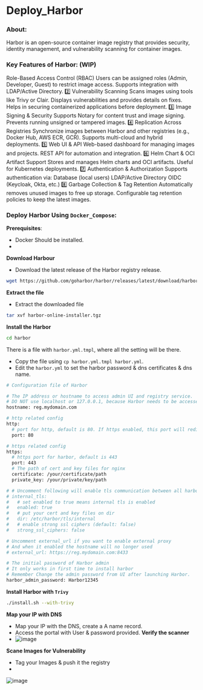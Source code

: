 # Deploy_Harbor
### About:
Harbor is an open-source container image registry that provides security, identity management, and vulnerability scanning for container images.
### Key Features of Harbor: (WIP)
Role-Based Access Control (RBAC)
Users can be assigned roles (Admin, Developer, Guest) to restrict image access.
Supports integration with LDAP/Active Directory.
2️⃣ Vulnerability Scanning
Scans images using tools like Trivy or Clair.
Displays vulnerabilities and provides details on fixes.
Helps in securing containerized applications before deployment.
3️⃣ Image Signing & Security
Supports Notary for content trust and image signing.
Prevents running unsigned or tampered images.
4️⃣ Replication Across Registries
Synchronize images between Harbor and other registries (e.g., Docker Hub, AWS ECR, GCR).
Supports multi-cloud and hybrid deployments.
5️⃣ Web UI & API
Web-based dashboard for managing images and projects.
REST API for automation and integration.
6️⃣ Helm Chart & OCI Artifact Support
Stores and manages Helm charts and OCI artifacts.
Useful for Kubernetes deployments.
7️⃣ Authentication & Authorization
Supports authentication via:
Database (local users)
LDAP/Active Directory
OIDC (Keycloak, Okta, etc.)
8️⃣ Garbage Collection & Tag Retention
Automatically removes unused images to free up storage.
Configurable tag retention policies to keep the latest images.

### Deploy Harbor Using `Docker_Compose`:

**Prerequisites**:
- Docker Should be installed.
- 

**Download Harbour**
- Download the latest release of the Harbor registry release.
~~~bash
wget https://github.com/goharbor/harbor/releases/latest/download/harbor-online-installer.tgz
~~~
**Extract the file**
- Extract the downloaded file
~~~bash
tar xvf harbor-online-installer.tgz
~~~
**Install the Harbor**
~~~bash
cd harbor
~~~
There is a file with `harbor.yml.tmpl`, where all the setting will be there.
- Copy the file using `cp harbor.yml.tmpl harbor.yml`.
- Edit the `harbor.yml` to set the harbor password & dns certificates & dns name.

~~~bash
# Configuration file of Harbor

# The IP address or hostname to access admin UI and registry service.
# DO NOT use localhost or 127.0.0.1, because Harbor needs to be accessed by external clients.
hostname: reg.mydomain.com 

# http related config
http:
  # port for http, default is 80. If https enabled, this port will redirect to https port
  port: 80

# https related config
https:
  # https port for harbor, default is 443
  port: 443
  # The path of cert and key files for nginx
  certificate: /your/certificate/path
  private_key: /your/private/key/path

# # Uncomment following will enable tls communication between all harbor components
# internal_tls:
#   # set enabled to true means internal tls is enabled
#   enabled: true
#   # put your cert and key files on dir
#   dir: /etc/harbor/tls/internal
#   # enable strong ssl ciphers (default: false)
#   strong_ssl_ciphers: false

# Uncomment external_url if you want to enable external proxy
# And when it enabled the hostname will no longer used
# external_url: https://reg.mydomain.com:8433

# The initial password of Harbor admin
# It only works in first time to install harbor
# Remember Change the admin password from UI after launching Harbor.
harbor_admin_password: Harbor12345
~~~
**Install Harbor with `Trivy`**
~~~bash
./install.sh --with-trivy
~~~
**Map your IP with DNS**
- Map your IP with the DNS, create a A name record.
- Access the portal with User & password provided.
**Verify the scanner**
- ![image](https://github.com/user-attachments/assets/03948343-ed4c-442f-ac4d-4f8746a24d6b)


**Scane Images for Vulnerability**
- Tag your Images & push it the registry
- 
![image](https://github.com/user-attachments/assets/4122615f-d21c-4f20-bc4d-adf4d53be9ec)

